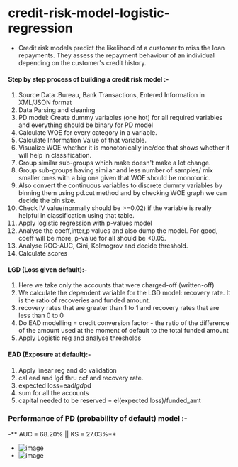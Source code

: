 # credit-risk-model-logistic-regression
- Credit risk models predict the likelihood of a customer to miss the loan repayments. They assess the repayment behaviour of an individual depending on the customer's credit history.

#### Step by step process of building a credit risk model :- 
1. Source Data :Bureau, Bank Transactions, Entered Information in XML/JSON format
2. Data Parsing and cleaning
3. PD model: Create dummy variables (one hot) for all required variables and everything should be binary for PD model
4. Calculate WOE for every category in a variable.
5. Calculate Information Value of that variable.
6. Visualize WOE whether it is monotonically inc/dec that shows whether it will help in classification.
7. Group similar sub-groups which make doesn't make a lot change.
8. Group sub-groups having similar and less number of samples/ mix smaller ones with a big one given that WOE should be monotonic.
9. Also convert the continuous variables to discrete dummy variables by binning them using pd.cut method and by checking WOE graph we can decide the bin size.
10. Check IV value(normally should be >=0.02) if the variable is really helpful in classification using that table.
11. Apply logistic regression with p-values model
12. Analyse the coeff,inter,p values and also dump the model. For good, coeff will be more, p-value for all should be <0.05.
13. Analyse ROC-AUC, Gini, Kolmogrov and decide threshold.
14. Calculate scores

#### LGD (Loss given default):- 
1. Here we take only the accounts that were charged-off (written-off)
2. We calculate the dependent variable for the LGD model: recovery rate. It is the ratio of recoveries and funded amount.
3. recovery rates that are greater than 1 to 1 and recovery rates that are less than 0 to 0
4. Do EAD modelling = credit conversion factor - the ratio of the difference of the amount used at the moment of default to the total funded amount
5. Apply Logistic reg and analyse thresholds

#### EAD (Exposure at default):- 
1. Apply linear reg and do validation
2. cal ead and lgd thru ccf and recovery rate.
3. expected loss=ead*lgd*pd
4. sum for all the accounts
5. capital needed to be reserved = el(expected loss)/funded_amt

### Performance of PD (probability of default) model :- 
-** AUC = 68.20% || KS = 27.03%**

- ![image](https://user-images.githubusercontent.com/35119744/163716939-8a2eff7c-0708-4063-b54f-0dd0f3826c55.png)
- ![image](https://user-images.githubusercontent.com/35119744/163716952-8640bf66-b3fa-4fee-89bc-4856485bb816.png)















